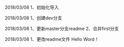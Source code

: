 2018/03/08
1、初始化导入

2018/03/08
1、创建dev分支

2018/03/08
1、更新master分支readme
2、合并first分支

2018/03/08
1、更改readme文件  Hello Word！
